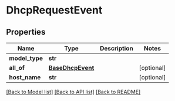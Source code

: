 # DhcpRequestEvent

## Properties
Name | Type | Description | Notes
------------ | ------------- | ------------- | -------------
**model_type** | **str** |  | 
**all_of** | [**BaseDhcpEvent**](BaseDhcpEvent.md) |  | [optional] 
**host_name** | **str** |  | [optional] 

[[Back to Model list]](../README.md#documentation-for-models) [[Back to API list]](../README.md#documentation-for-api-endpoints) [[Back to README]](../README.md)

